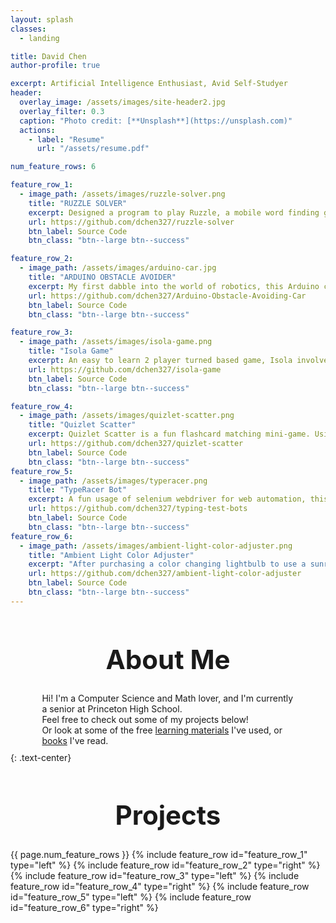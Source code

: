```yaml
---
layout: splash
classes:
  - landing

title: David Chen
author-profile: true

excerpt: Artificial Intelligence Enthusiast, Avid Self-Studyer
header:
  overlay_image: /assets/images/site-header2.jpg
  overlay_filter: 0.3
  caption: "Photo credit: [**Unsplash**](https://unsplash.com)"
  actions:
    - label: "Resume"
      url: "/assets/resume.pdf"

num_feature_rows: 6

feature_row_1:
  - image_path: /assets/images/ruzzle-solver.png
    title: "RUZZLE SOLVER"
    excerpt: Designed a program to play Ruzzle, a mobile word finding game in a 4x4 grid. Utilized optical character recognition, custom trained models, graph theory, and Android automation.
    url: https://github.com/dchen327/ruzzle-solver
    btn_label: Source Code
    btn_class: "btn--large btn--success"

feature_row_2:
  - image_path: /assets/images/arduino-car.jpg
    title: "ARDUINO OBSTACLE AVOIDER"
    excerpt: My first dabble into the world of robotics, this Arduino car uses an ultrasonic sensor to avoid bumping into obstacles.
    url: https://github.com/dchen327/Arduino-Obstacle-Avoiding-Car
    btn_label: Source Code
    btn_class: "btn--large btn--success"

feature_row_3:
  - image_path: /assets/images/isola-game.png
    title: "Isola Game"
    excerpt: An easy to learn 2 player turned based game, Isola involves players moving and destroying blocks in an attempt to isolate the opposing player. After learning about the minimax algorithm in Stanford CS221 (Intro to AI), I decided to implement it in a more difficult setting, since Isola requires 2 moves per turn rather than per alternating moves.
    url: https://github.com/dchen327/isola-game
    btn_label: Source Code
    btn_class: "btn--large btn--success"

feature_row_4:
  - image_path: /assets/images/quizlet-scatter.png
    title: "Quizlet Scatter"
    excerpt: Quizlet Scatter is a fun flashcard matching mini-game. Using a combination of selenium webdriver and PyAutoGui, this program grabs all pairs and matches them as quickly as possible.
    url: https://github.com/dchen327/quizlet-scatter
    btn_label: Source Code
    btn_class: "btn--large btn--success"
feature_row_5:
  - image_path: /assets/images/typeracer.png
    title: "TypeRacer Bot"
    excerpt: A fun usage of selenium webdriver for web automation, this script grabs and inputs text at high speeds in TypeRacer.
    url: https://github.com/dchen327/typing-test-bots
    btn_label: Source Code
    btn_class: "btn--large btn--success"
feature_row_6:
  - image_path: /assets/images/ambient-light-color-adjuster.png
    title: "Ambient Light Color Adjuster"
    excerpt: "After purchasing a color changing lightbulb to use a sunrise simulator alarm clock, I decided to have some fun with adjusting ambient light to match a game's dominant color."
    url: https://github.com/dchen327/ambient-light-color-adjuster
    btn_label: Source Code
    btn_class: "btn--large btn--success"
---
```


<h1 id="About" style="font-size: 3em; text-align: center">About Me</h1>
<p style="max-width: 80%; margin:auto; padding-bottom: 10px">
Hi! I'm a Computer Science and Math lover, and I'm currently a senior at Princeton High School. <br>
Feel free to check out some of my projects below! <br>
Or look at some of the free <a href="/learning-material">learning materials</a> I've used, or <a href="books">books</a> I've read.
</p>
{: .text-center}
<h1 id="Projects" style="font-size: 3em; text-align: center">Projects</h1>
{{ page.num_feature_rows }}
{% include feature_row id="feature_row_1" type="left" %}
{% include feature_row id="feature_row_2" type="right" %}
{% include feature_row id="feature_row_3" type="left" %}
{% include feature_row id="feature_row_4" type="right" %}
{% include feature_row id="feature_row_5" type="left" %}
{% include feature_row id="feature_row_6" type="right" %}
